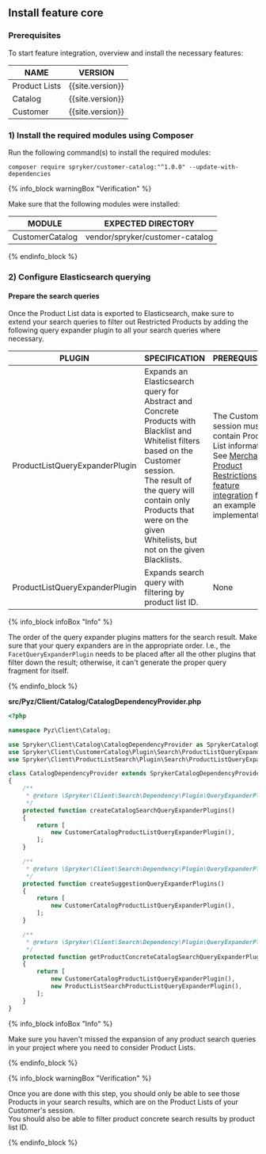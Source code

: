 

## Install feature core

### Prerequisites

To start feature integration, overview and install the necessary features:

| NAME | VERSION |
| --- | --- |
| Product Lists | {{site.version}} |
| Catalog | {{site.version}} |
| Customer | {{site.version}} |

### 1) Install the required modules using Composer

Run the following command(s) to install the required modules:

```
composer require spryker/customer-catalog:"^1.0.0" --update-with-dependencies
```

{% info_block warningBox "Verification" %}

Make sure that the following modules were installed:

| MODULE | EXPECTED DIRECTORY |
| --- | --- |
| CustomerCatalog | vendor/spryker/customer-catalog |

{% endinfo_block %}

### 2) Configure Elasticsearch querying

#### Prepare the search queries

Once the Product List data is exported to Elasticsearch, make sure to extend your search queries to filter out Restricted Products by adding the following query expander plugin to all your search queries where necessary.

| PLUGIN | SPECIFICATION | PREREQUISITES | NAMESPACE |
| --- | --- | --- | --- |
| ProductListQueryExpanderPlugin | Expands an Elasticsearch query for Abstract and Concrete Products with Blacklist and Whitelist filters based on the Customer session.<br>The result of the query will contain only Products that were on the given Whitelists, but not on the given Blacklists.| The Customer session must contain Product List information. See [Merchant Product Restrictions feature integration](/docs/scos/dev/feature-integration-guides/{{site.version}}/merchant-product-restrictions-feature-integration.html) for an example implementation. | Spryker\Client\CustomerCatalog\Plugin\Search |
| ProductListQueryExpanderPlugin | Expands search query with filtering by product list ID. | None | Spryker\Client\ProductListSearch\Plugin\Search |

{% info_block infoBox "Info" %}

The order of the query expander plugins matters for the search result. Make sure that your query expanders are in the appropriate order. I.e., the `FacetQueryExpanderPlugin` needs to be placed after all the other plugins that filter down the result; otherwise, it can't generate the proper query fragment for itself.

{% endinfo_block %}

**src/Pyz/Client/Catalog/CatalogDependencyProvider.php**

```php
<?php

namespace Pyz\Client\Catalog;

use Spryker\Client\Catalog\CatalogDependencyProvider as SprykerCatalogDependencyProvider;
use Spryker\Client\CustomerCatalog\Plugin\Search\ProductListQueryExpanderPlugin as CustomerCatalogProductListQueryExpanderPlugin;
use Spryker\Client\ProductListSearch\Plugin\Search\ProductListQueryExpanderPlugin as ProductListSearchProductListQueryExpanderPlugin;

class CatalogDependencyProvider extends SprykerCatalogDependencyProvider
{
    /**
     * @return \Spryker\Client\Search\Dependency\Plugin\QueryExpanderPluginInterface[]
     */
    protected function createCatalogSearchQueryExpanderPlugins()
    {
        return [
            new CustomerCatalogProductListQueryExpanderPlugin(),
        ];
    }

    /**
     * @return \Spryker\Client\Search\Dependency\Plugin\QueryExpanderPluginInterface[]
     */
    protected function createSuggestionQueryExpanderPlugins()
    {
        return [
            new CustomerCatalogProductListQueryExpanderPlugin(),
        ];
    }

    /**
     * @return \Spryker\Client\Search\Dependency\Plugin\QueryExpanderPluginInterface[]
     */
    protected function getProductConcreteCatalogSearchQueryExpanderPlugins(): array
    {
        return [
            new CustomerCatalogProductListQueryExpanderPlugin(),
            new ProductListSearchProductListQueryExpanderPlugin(),
        ];
    }
}
```

{% info_block infoBox "Info" %}

Make sure you haven't missed the expansion of any product search queries in your project where you need to consider Product Lists.

{% endinfo_block %}

{% info_block warningBox "Verification" %}

Once you are done with this step, you should only be able to see those Products in your search results, which are on the Product Lists of your Customer's session.<br>You should also be able to filter product concrete search results by product list ID.

{% endinfo_block %}
